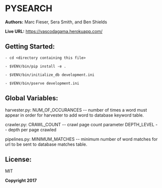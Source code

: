 # PYSEARCH

**Authors:** Marc Fieser, Sera Smith, and Ben Shields

**Live URL:** https://vascodagama.herokuapp.com/

## Getting Started:
```
- cd <directory containing this file>

- $VENV/bin/pip install -e .

- $VENV/bin/initialize_db development.ini

- $VENV/bin/pserve development.ini
```

## Global Variables:

harvester.py: 
NUM_OF_OCCURANCES -- number of times a word must appear in order for harvester to add word to database keyword table.

crawler.py:
CRAWL_COUNT -- crawl page count parameter
DEPTH_LEVEL -- depth per page crawled

pipelines.py:
MINIMUM_MATCHES -- minimum number of word matches for url to be sent to database matches table.

## License:
MIT

**Copyright 2017**
